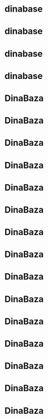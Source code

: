 # dinabase
# dinabase
# dinabase
# dinabase
# DinaBaza
# DinaBaza
# DinaBaza
# DinaBaza
# DinaBaza
# DinaBaza
# DinaBaza
# DinaBaza
# DinaBaza
# DinaBaza
# DinaBaza
# DinaBaza
# DinaBaza
# DinaBaza
# DinaBaza
